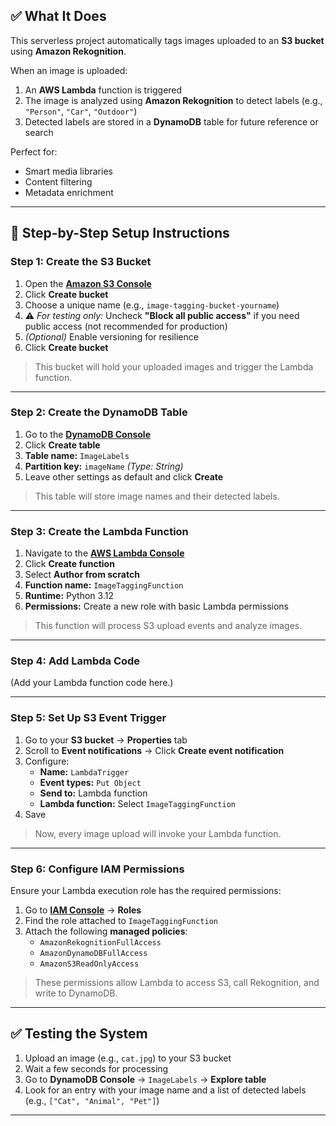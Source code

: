 ## ✅ What It Does

This serverless project automatically tags images uploaded to an **S3 bucket** using **Amazon Rekognition**.

When an image is uploaded:

1. An **AWS Lambda** function is triggered  
2. The image is analyzed using **Amazon Rekognition** to detect labels (e.g., `"Person"`, `"Car"`, `"Outdoor"`)  
3. Detected labels are stored in a **DynamoDB** table for future reference or search  

Perfect for:

- Smart media libraries  
- Content filtering  
- Metadata enrichment  

---

## 🔧 Step-by-Step Setup Instructions

### **Step 1: Create the S3 Bucket**

1. Open the **[Amazon S3 Console](https://console.aws.amazon.com/s3/)**  
2. Click **Create bucket**  
3. Choose a unique name (e.g., `image-tagging-bucket-yourname`)  
4. ⚠️ *For testing only:* Uncheck **"Block all public access"** if you need public access (not recommended for production)  
5. *(Optional)* Enable versioning for resilience  
6. Click **Create bucket**  

> This bucket will hold your uploaded images and trigger the Lambda function.

---

### **Step 2: Create the DynamoDB Table**

1. Go to the **[DynamoDB Console](https://console.aws.amazon.com/dynamodb/)**  
2. Click **Create table**  
3. **Table name:** `ImageLabels`  
4. **Partition key:** `imageName` *(Type: String)*  
5. Leave other settings as default and click **Create**  

> This table will store image names and their detected labels.

---

### **Step 3: Create the Lambda Function**

1. Navigate to the **[AWS Lambda Console](https://console.aws.amazon.com/lambda/)**  
2. Click **Create function**  
3. Select **Author from scratch**  
4. **Function name:** `ImageTaggingFunction`  
5. **Runtime:** Python 3.12  
6. **Permissions:** Create a new role with basic Lambda permissions  

> This function will process S3 upload events and analyze images.

---

### **Step 4: Add Lambda Code**
(Add your Lambda function code here.)

---

### **Step 5: Set Up S3 Event Trigger**

1. Go to your **S3 bucket** → **Properties** tab  
2. Scroll to **Event notifications** → Click **Create event notification**  
3. Configure:  
   - **Name:** `LambdaTrigger`  
   - **Event types:** `Put Object`  
   - **Send to:** Lambda function  
   - **Lambda function:** Select `ImageTaggingFunction`  
4. Save  

> Now, every image upload will invoke your Lambda function.

---

### **Step 6: Configure IAM Permissions**

Ensure your Lambda execution role has the required permissions:

1. Go to **[IAM Console](https://console.aws.amazon.com/iam/)** → **Roles**  
2. Find the role attached to `ImageTaggingFunction`  
3. Attach the following **managed policies**:  
   - `AmazonRekognitionFullAccess`  
   - `AmazonDynamoDBFullAccess`  
   - `AmazonS3ReadOnlyAccess`  

> These permissions allow Lambda to access S3, call Rekognition, and write to DynamoDB.

---

## ✅ Testing the System

1. Upload an image (e.g., `cat.jpg`) to your S3 bucket  
2. Wait a few seconds for processing  
3. Go to **DynamoDB Console** → `ImageLabels` → **Explore table**  
4. Look for an entry with your image name and a list of detected labels (e.g., `["Cat", "Animal", "Pet"]`)

---
